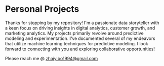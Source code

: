 # Personal Projects

Thanks for stopping by my repository! I'm a passionate data storyteller with a keen focus on driving insights in digital analytics, customer growth, and marketing analytics. My projects primarily revolve around predictive modeling and experimentation. I've documented several of my endeavors that utilize machine learning techniques for predictive modeling. I look forward to connecting with you and exploring collaborative opportunities!

Please reach me @ zhaiyibo1994@gmail.com

